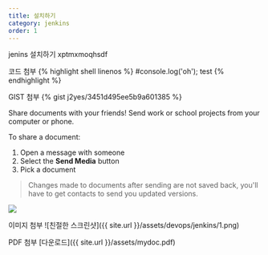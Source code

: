 ```yaml
---
title: 설치하기
category: jenkins
order: 1
---
```


jenins 설치하기 xptmxmoqhsdf

코드 첨부
{% highlight shell linenos %}
#console.log('oh');
test
{% endhighlight %}

GIST 첨부
{% gist j2yes/3451d495ee5b9a601385 %}

Share documents with your friends! Send work or school projects from your computer or phone.

To share a document:

1. Open a message with someone
2. Select the **Send Media** button
3. Pick a document

> Changes made to documents after sending are not saved back, you'll have to get contacts to send you updated versions.

![](//placehold.it/800x600)

이미지 첨부
![친절한 스크린샷]({{ site.url }}/assets/devops/jenkins/1.png)

PDF 첨부
[다운로드]({{ site.url }}/assets/mydoc.pdf)
